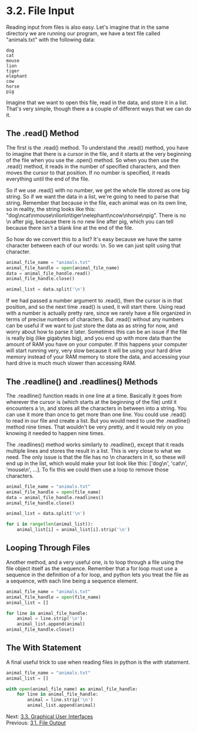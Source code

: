 # 3.2. File Input

Reading input from files is also easy.  Let's imagine that in the same directory we are running our program, we have a 
text file called "animals.txt" with the following data:

```text
dog
cat
mouse
lion
tiger
elephant
cow
horse
pig
```

Imagine that we want to open this file, read in the data, and store it in a list. That's very simple, though there a 
a couple of different ways that we can do it.

## The .read() Method

The first is the .read() method. To understand the .read() method, you have to imagine that there is a cursor in the 
file, and it starts at the very beginning of the file when you use the .open() method. So when you then use the .read()
method, it reads in the number of specified characters, and then moves the cursor to that position. If no number is 
specified, it reads everything until the end of the file. 

So if we use .read() with no number, we get the whole file stored as one big string. So if we want the data in a list, 
we're going to need to parse that string. Remember that because in the file, each animal was on its own line, so in 
reality, the string looks like this: "dog\ncat\nmouse\nlion\n\tiger\nelephant\ncow\nhorse\npig". There is no \n after 
pig, because there is no new line after pig, which you can tell because there isn't a blank line at the end of the file. 

So how do we convert this to a list? It's easy because we have the same character between each of our words: \n. 
So we can just split using that character.

```python
animal_file_name = "animals.txt"
animal_file_handle = open(animal_file_name)
data = animal_file_handle.read()
animal_file_handle.close()

animal_list = data.split('\n')
```

If we had passed a number argument to .read(), then the cursor is in that position, and so the next time .read() is 
used, it will start there. Using read with a number is actually pretty rare, since we rarely have a file organized
in terms of precise numbers of characters. But .read() without any numbers can be useful if we want to just store the 
data as as string for now, and worry about how to parse it later. Sometimes this can be an issue if the file is really 
big (like gigabytes big), and you end up with more data than the amount of RAM you have on your computer. If this 
happens your computer will start running very, very slow because it will be using your hard drive memory instead of your
RAM memory to store the data, and accessing your hard drive is much much slower than accessing RAM. 

## The .readline() and .readlines() Methods

The .readline() function reads in one line at a time. Basically it goes from wherever the cursor is (which starts at the
beginning of the file) until it encounters a \n, and stores all the characters in between into a string. You can use it
more than once to get more than one line. You could use .read() to read in our file and create a list. But you would 
need to use the .readline() method nine times. That wouldn't be very pretty, and it would rely on you knowing it needed
to happen nine times.

The .readlines() method works similarly to .readline(), except that it reads multiple lines and stores the result in a 
list. This is very close to what we need. The only issue is that the file has no \n characters in it, so these will end
up in the list, which would make your list look like this: ['dog\n', 'cat\n', 'mouse\n', ...]. To fix this we could
then use a loop to remove those characters.

```python
animal_file_name = "animals.txt"
animal_file_handle = open(file_name)
data = animal_file_handle.readlines()
animal_file_handle.close()

animal_list = data.split('\n')

for i in range(len(animal_list)):
    animal_list[i] = animal_list[i].strip('\n')

```

## Looping Through Files

Another method, and a very useful one, is to loop through a file using the file object itself as the sequence. 
Remember that a for loop must use a sequence in the definition of a for loop, and python lets you treat the file as a 
sequence, with each line being a sequence element.

```python
animal_file_name = "animals.txt"
animal_file_handle = open(file_name)
animal_list = []

for line in animal_file_handle:
    animal = line.strip('\n')
    animal_list.append(animal)
animal_file_handle.close()
```

## The With Statement

A final useful trick to use when reading files in python is the *with* statement.

```python
animal_file_name = "animals.txt"
animal_list = []

with open(animal_file_name) as animal_file_handle:
    for line in animal_file_handle:
        animal = line.strip('\n')
        animal_list.append(animal)
```

Next: [3.3. Graphical User Interfaces](3.3.%20Graphical%20User%20Interfaces.md)<br>
Previous: [3,1. File Output](3.1.%20File%20Output.md)
